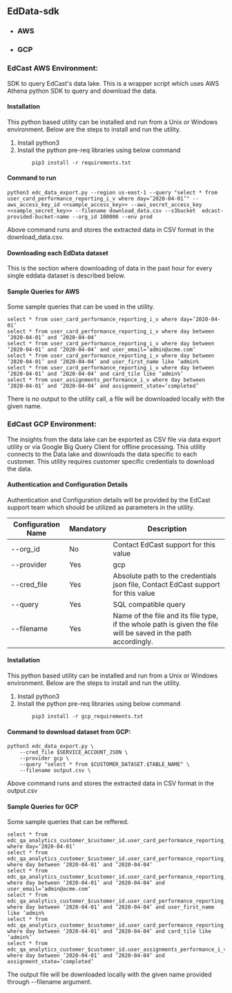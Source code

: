 ## EdData-sdk

- ### AWS
- ### GCP

### EdCast AWS Environment: 
SDK to query EdCast's data lake. This is a wrapper script which uses AWS Athena python SDK to query and download the data.


#### Installation
This python based utility can be installed and run from a Unix or Windows environment. Below are the steps to install and run the utility.

1. Install python3
2. Install the python pre-req libraries using below command

````
        pip3 install -r requirements.txt
````
#### Command to run
````
python3 edc_data_export.py --region us-east-1 --query "select * from user_card_performance_reporting_i_v where day=’2020-04-01’" --aws_access_key_id <<sample_access_key>> --aws_secret_access_key <<sample_secret_key>> --filename download_data.csv --s3bucket  edcast-provided-bucket-name --org_id 100000 --env prod
````
Above command runs and stores the extracted data in CSV format in the download_data.csv.



#### Downloading each EdData dataset
This is the section where downloading of data in the past hour for every single eddata dataset is described below.

#### Sample Queries for AWS
Some sample queries that can be used in the utility.

````
select * from user_card_performance_reporting_i_v where day=’2020-04-01’
select * from user_card_performance_reporting_i_v where day between ‘2020-04-01’ and ‘2020-04-04’
select * from user_card_performance_reporting_i_v where day between ‘2020-04-01’ and ‘2020-04-04’ and user_email=’admin@acme.com’
select * from user_card_performance_reporting_i_v where day between ‘2020-04-01’ and ‘2020-04-04’ and user_first_name like ’admin%
select * from user_card_performance_reporting_i_v where day between ‘2020-04-01’ and ‘2020-04-04’ and card_tile like ‘admin%’
select * from user_assignments_performance_i_v where day between ‘2020-04-01’ and ‘2020-04-04’ and assignment_state=’completed’
````
There is no output to the utility call, a file will be downloaded locally with the given name.


### EdCast GCP Environment:

The insights from the data lake can be exported as CSV file via data export utility or via Google Big Query Client for offline processing. This utility connects to the Data lake and downloads the data specific to each customer. This utility requires customer specific credentials to download the data.

#### Authentication and Configuration Details

Authentication and Configuration details will be provided by the EdCast support team which should be utilized as parameters in the utility.

| Configuration Name | Mandatory | Description |
| ------ | ------ | ------ | 
| --org_id | No | Contact EdCast support for this value |
| --provider | Yes | gcp |
| --cred_file | Yes | Absolute path to the credentials json file, Contact EdCast support for this value | 
| --query | Yes | SQL compatible query |
| --filename | Yes | Name of the file and its file type, if the whole path is given the file will be saved in the path accordingly.|

#### Installation
This python based utility can be installed and run from a Unix or Windows environment. Below are the steps to install and run the utility.

1. Install python3
2. Install the python pre-req libraries using below command

````
        pip3 install -r gcp_requirements.txt
````
#### Command to download dataset from GCP: 
````
python3 edc_data_export.py \
    --cred_file $SERVICE_ACCOUNT_JSON \
    --provider gcp \
    --query "select * from $CUSTOMER_DATASET.$TABLE_NAME" \
    --filename output.csv \
````
Above command runs and stores the extracted data in CSV format in the output.csv


#### Sample Queries for GCP
Some sample queries that can be reffered.

````
select * from edc_qa_analytics_customer_$customer_id.user_card_performance_reporting_i_v where day=’2020-04-01’
select * from edc_qa_analytics_customer_$customer_id.user_card_performance_reporting_i_v where day between ‘2020-04-01’ and ‘2020-04-04’
select * from edc_qa_analytics_customer_$customer_id.user_card_performance_reporting_i_v where day between ‘2020-04-01’ and ‘2020-04-04’ and user_email=’admin@acme.com’
select * from edc_qa_analytics_customer_$customer_id.user_card_performance_reporting_i_v where day between ‘2020-04-01’ and ‘2020-04-04’ and user_first_name like ’admin%
select * from edc_qa_analytics_customer_$customer_id.user_card_performance_reporting_i_v where day between ‘2020-04-01’ and ‘2020-04-04’ and card_tile like ‘admin%’
select * from edc_qa_analytics_customer_$customer_id.user_assignments_performance_i_v where day between ‘2020-04-01’ and ‘2020-04-04’ and assignment_state=’completed’
````
The output file will be downloaded locally with the given name provided through --filename argument.